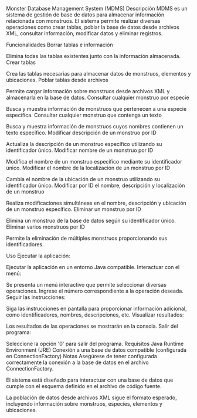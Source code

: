
Monster Database Management System (MDMS)
Descripción
MDMS es un sistema de gestión de base de datos para almacenar información relacionada con monstruos. El sistema permite realizar diversas operaciones como crear tablas, poblar la base de datos desde archivos XML, consultar información, modificar datos y eliminar registros.

Funcionalidades
Borrar tablas e información

Elimina todas las tablas existentes junto con la información almacenada.
Crear tablas

Crea las tablas necesarias para almacenar datos de monstruos, elementos y ubicaciones.
Poblar tablas desde archivos

Permite cargar información sobre monstruos desde archivos XML y almacenarla en la base de datos.
Consultar cualquier monstruo por especie

Busca y muestra información de monstruos que pertenecen a una especie específica.
Consultar cualquier monstruo que contenga un texto

Busca y muestra información de monstruos cuyos nombres contienen un texto específico.
Modificar descripción de un monstruo por ID

Actualiza la descripción de un monstruo específico utilizando su identificador único.
Modificar nombre de un monstruo por ID

Modifica el nombre de un monstruo específico mediante su identificador único.
Modificar el nombre de la localización de un monstruo por ID

Cambia el nombre de la ubicación de un monstruo utilizando su identificador único.
Modificar por ID el nombre, descripción y localización de un monstruo

Realiza modificaciones simultáneas en el nombre, descripción y ubicación de un monstruo específico.
Eliminar un monstruo por ID

Elimina un monstruo de la base de datos según su identificador único.
Eliminar varios monstruos por ID

Permite la eliminación de múltiples monstruos proporcionando sus identificadores.

Uso
Ejecutar la aplicación:

Ejecutar la aplicación en un entorno Java compatible.
Interactuar con el menú:

Se presenta un menú interactivo que permite seleccionar diversas operaciones. Ingrese el número correspondiente a la operación deseada.
Seguir las instrucciones:

Siga las instrucciones en pantalla para proporcionar información adicional, como identificadores, nombres, descripciones, etc.
Visualizar resultados:

Los resultados de las operaciones se mostrarán en la consola.
Salir del programa:

Seleccione la opción '0' para salir del programa.
Requisitos
Java Runtime Environment (JRE)
Conexión a una base de datos compatible (configurada en ConnectionFactory)
Notas
Asegúrese de tener configurada correctamente la conexión a la base de datos en el archivo ConnectionFactory.

El sistema está diseñado para interactuar con una base de datos que cumple con el esquema definido en el archivo de código fuente.

La población de datos desde archivos XML sigue el formato esperado, incluyendo información sobre monstruos, especies, elementos y ubicaciones.

